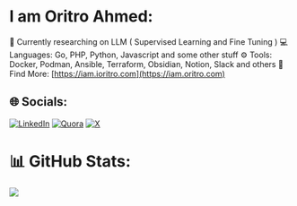 # I am Oritro Ahmed:
🤖 Currently researching on LLM ( Supervised Learning and Fine Tuning ) <be>
💻 Languages: Go, PHP, Python, Javascript and some other stuff<be>
⚙️ Tools: Docker, Podman, Ansible, Terraform, Obsidian, Notion, Slack and others<be>
🔗 Find More: [https://iam.ioritro.com](https://iam.oritro.com)


## 🌐 Socials:
[![LinkedIn](https://img.shields.io/badge/LinkedIn-%230077B5.svg?logo=linkedin&logoColor=white)](https://linkedin.com/in/oritromax) [![Quora](https://img.shields.io/badge/Quora-%23B92B27.svg?logo=Quora&logoColor=white)](https://quora.com/profile/Oritro-Ahmed-1) [![X](https://img.shields.io/badge/X-black.svg?logo=X&logoColor=white)](https://x.com/oritromax) 

# 📊 GitHub Stats:
![](https://github-readme-stats.vercel.app/api/top-langs/?username=oritromax&theme=dracula&hide_border=false&include_all_commits=true&count_private=true&layout=compact)

